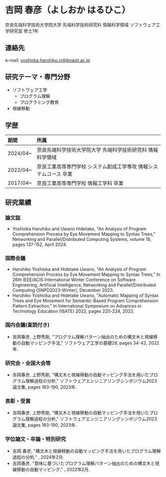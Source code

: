 # 吉岡 春彦（よしおか はるひこ）
奈良先端科学技術大学院大学 先端科学技術研究科 情報科学領域 ソフトウェア工学研究室 修士1年

## 連絡先
e-mail: yoshioka.haruhiko.yi4@naist.ac.jp

## 研究テーマ・専門分野
- ソフトウェア工学
  - プログラム理解
  - プログラミング教育
- 視線移動

## 学歴
| 期間 | 所属 |
| :--- | :--- |
| 2024/04~ | 奈良先端科学技術大学院大学 先端科学技術研究科 情報科学領域 |
| 2022/04~ | 奈良工業高等専門学校 システム創成工学専攻 情報システムコース 卒業 |
| 2017/04~ | 奈良工業高等専門学校 情報工学科 卒業 |


## 研究業績
### 論文誌
- Yoshioka Haruhiko and Uwano Hidetake, "An Analysis of Program Comprehension Process by Eye Movement Mapping to Syntax Trees," Networking and Parallel/Distributed Computing Systems, volume 18, pages 137-152, April 2024.

### 国際会議
- Haruhiko Yoshioka and Hidetake Uwano, "An Analysis of Program Comprehension Process by Eye Movement Mapping to Syntax Trees," In 26th IEEE/ACIS International Winter Conference on Software Engineering, Artificial Intelligence, Networking and Parallel/Distributed Computing (SNPD2023-Winter), December 2023.
- Haruhiko Yoshioka and Hidetake Uwano, "Automatic Mapping of Syntax Trees and Eye Movement for Semantic-Based Program Comprehension Pattern Extraction," In International Symposium on Advances in Technology Education (ISATE) 2022, pages 220-224, 2022.

### 国内会議(査読付き)
- 吉岡春彦, 上野秀剛, "プログラム理解パターン抽出のための構文木と視線移動の自動マッピング手法," ソフトウェア工学の基礎29, pages 34-42, 2022年.

### 研究会・全国大会等
- 吉岡春彦, 上野秀剛, "構文木と視線移動の自動マッピング手法を用いたプログラム理解過程の分析," ソフトウェアエンジニアリングシンポジウム2023論文集, pages 183-190, 2023年.

### 表彰・受賞
- 吉岡春彦, 上野秀剛, "構文木と視線移動の自動マッピング手法を用いたプログラム理解過程の分析," ソフトウェアエンジニアリングシンポジウム2023論文集, pages 183-190, 2023年.

### 学位論文・卒論・特別研究
- 吉岡 春彦, "構文木と視線移動の自動マッピング手法を用いたプログラム理解過程の分析," , 2024年2月.
- 吉岡春彦, "意味に基づいたプログラム理解パターン抽出のための構文木と視線移動の自動マッピング," , 2022年2月.

